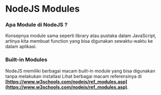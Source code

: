 # NodeJS Modules

### Apa Module di NodeJS ?

Konsepnya module sama seperti library atau pustaka dalam JavaScript, artinya kita membuat function yang bisa digunakan sewaktu-waktu ke dalam aplikasi.

### Built-in Modules

NodeJS memiliki berbagai macam built-in module yang bisa digunakan tanpa melakukan installasi Lihat berbagai macam referensinya di **[https://www.w3schools.com/nodejs/ref_modules.asp](https://www.w3schools.com/nodejs/ref_modules.asp)**.
